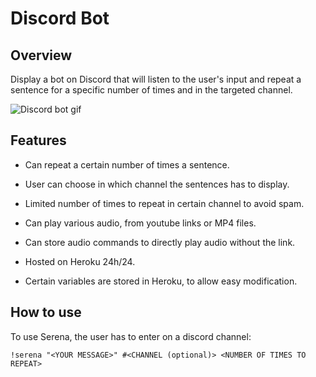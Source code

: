 # Discord Bot

## Overview 

Display a bot on Discord that will listen to the user's input and repeat a sentence for a specific number of times and in the targeted channel.

![Discord bot gif](https://github.com/Scylidose/Discord-Bot/blob/master/img/discord-bot.gif)  

## Features

- Can repeat a certain number of times a sentence.  

- User can choose in which channel the sentences has to display.  

- Limited number of times to repeat in certain channel to avoid spam.

- Can play various audio, from youtube links or MP4 files.

- Can store audio commands to directly play audio without the link.

- Hosted on Heroku 24h/24.  

- Certain variables are stored in Heroku, to allow easy modification.


## How to use

To use Serena, the user has to enter on a discord channel:

```
!serena "<YOUR MESSAGE>" #<CHANNEL (optional)> <NUMBER OF TIMES TO REPEAT>
```